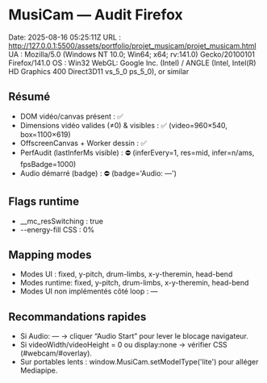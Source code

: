 # MusiCam — Audit Firefox
Date: 2025-08-16 05:25:11Z
URL : http://127.0.0.1:5500/assets/portfolio/projet_musicam/projet_musicam.html
UA  : Mozilla/5.0 (Windows NT 10.0; Win64; x64; rv:141.0) Gecko/20100101 Firefox/141.0
OS  : Win32
WebGL: Google Inc. (Intel) / ANGLE (Intel, Intel(R) HD Graphics 400 Direct3D11 vs_5_0 ps_5_0), or similar

## Résumé
- DOM vidéo/canvas présent : ✅
- Dimensions vidéo valides (≠0) & visibles : ✅  (video=960×540, box=1100×619)
- OffscreenCanvas + Worker dessin : ✅
- PerfAudit (lastInferMs visible) : ⛔️  (inferEvery=1, res=mid, infer=n/ams, fpsBadge=1000)
- Audio démarré (badge) : ⛔️  (badge='Audio: —')

## Flags runtime
- __mc_resSwitching : true
- --energy-fill CSS : 0%

## Mapping modes
- Modes UI     : fixed, y-pitch, drum-limbs, x-y-theremin, head-bend
- Modes runtime: fixed, y-pitch, drum-limbs, x-y-theremin, head-bend
- Modes UI non implémentés côté loop : —

## Recommandations rapides
- Si Audio: — → cliquer “Audio Start” pour lever le blocage navigateur.
- Si videoWidth/videoHeight = 0 ou display:none → vérifier CSS (#webcam/#overlay).
- Sur portables lents : window.MusiCam.setModelType('lite') pour alléger Mediapipe.
